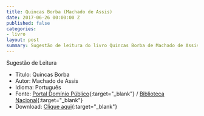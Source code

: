 ```yaml
---
title: Quincas Borba (Machado de Assis)
date: 2017-06-26 00:00:00 Z
published: false
categories:
- livro
layout: post
summary: Sugestão de leitura do livro Quincas Borba de Machado de Assis.
---
```


Sugestão de Leitura

* Título: Quincas Borba
* Autor: Machado de Assis
* Idioma: Português
* Fonte: [Portal Domínio Público][PDP]{:target="_blank"} <i class="fa fa-external-link" aria-hidden="true"></i> / [Biblioteca Nacional][BN]{:target="_blank"} <i class="fa fa-external-link" aria-hidden="true"></i>
* Download: [Clique aqui][DOWNLOAD]{:target="_blank"} <i class="fa fa-external-link" aria-hidden="true"></i>

[DOWNLOAD]: http://www.dominiopublico.gov.br/pesquisa/DetalheObraForm.do?select_action=&co_obra=2118
[PDP]: http://www.dominiopublico.gov.br
[BN]: https://www.bn.gov.br/
